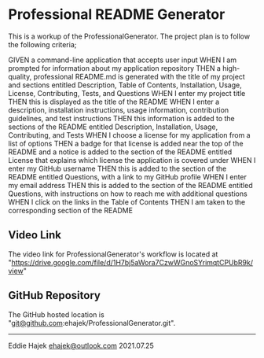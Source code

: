 # Professional README Generator 

This is a workup of the ProfessionalGenerator. 
The project plan is to follow the following criteria; 

GIVEN a command-line application that accepts user input
WHEN I am prompted for information about my application repository
THEN a high-quality, professional README.md is generated with the title of my project and sections entitled Description, Table of Contents, Installation, Usage, License, Contributing, Tests, and Questions
WHEN I enter my project title
THEN this is displayed as the title of the README
WHEN I enter a description, installation instructions, usage information, contribution guidelines, and test instructions
THEN this information is added to the sections of the README entitled Description, Installation, Usage, Contributing, and Tests
WHEN I choose a license for my application from a list of options
THEN a badge for that license is added near the top of the README and a notice is added to the section of the README entitled License that explains which license the application is covered under
WHEN I enter my GitHub username
THEN this is added to the section of the README entitled Questions, with a link to my GitHub profile
WHEN I enter my email address
THEN this is added to the section of the README entitled Questions, with instructions on how to reach me with additional questions
WHEN I click on the links in the Table of Contents
THEN I am taken to the corresponding section of the README

## Video Link

The video link for ProfessionalGenerator's workflow is located at "https://drive.google.com/file/d/1H7bj5aWora7CzwWGnoSYrimqtCPUbR9k/view"

## GitHub Repository 

The GitHub hosted location is "git@github.com:ehajek/ProfessionalGenerator.git". 


--- 

Eddie Hajek 
ehajek@outlook.com 
2021.07.25
